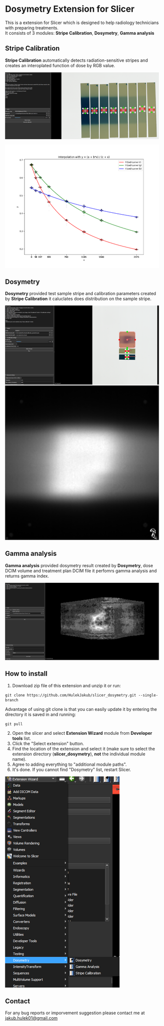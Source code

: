 # Dosymetry Extension for Slicer

This is a extension for Slicer which is designed to help radiology technicians with preparing treatments.  
It consists of 3 modules: **Stripe Calibration**, **Dosymetry**, **Gamma analysis**

## Stripe Calibration
**Stripe Calibration** automatically detects radiation-sensitive stripes and creates an interoplated function of dose by RGB value.  

![alt text](docs/imgs/stripe_calibration.png)

![alt text](docs/imgs/calibration_plot.png)

## Dosymetry
**Dosymetry** provided test sample stripe and calibration parameters created by **Stripe Calibration** it caluclates does distribution on the sample stripe.  

![alt text](docs/imgs/dosymetry_ui.png)
![alt text](docs/imgs/dosymetry_result.png)


## Gamma analysis
**Gamma analysis** provided dosymetry result created by **Dosymetry**, dose DCIM volume and treatment plan DCIM file it perfomrs gamma analysis and returns gamma index.  

![alt text](docs/imgs/gamma_analysis.png)


## How to install

1. Download zip file of this extension and unzip it or run:  
```
git clone https://github.com/HulekJakub/slicer_dosymetry.git --single-branch
```

Advantage of using git clone is that you can easily update it by entering the directory it is saved in and running:  
```
git pull
```

2. Open the slicer and select **Extension Wizard** module from **Developer tools** list.
3. Click the "Select extension" button.
4. Find the location of the extension and select it (make sure to select the extension directory (**slicer_dosymetry**), **not** the individual module name).
5. Agree to adding everything to "additional module paths".
6. It's done. If you cannot find "Dosymetry" list, restart Slicer.  

![alt text](docs/imgs/dosymetry_module_list.png)

## Contact
For any bug reports or imporvement suggestion please contact me at jakub.hulek01@gmail.com  

